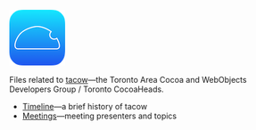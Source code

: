 ![](tacow-icon.png)

Files related to [tacow](http://www.meetup.com/tacow-org/)—the Toronto Area Cocoa and WebObjects Developers Group / Toronto CocoaHeads.

* [Timeline](Timeline.md)—a brief history of tacow
* [Meetings](Meetings.md)—meeting presenters and topics
